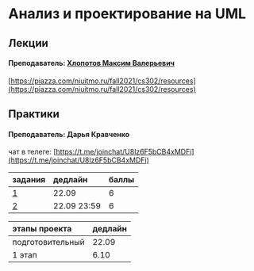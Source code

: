 # Анализ и проектирование на UML

## Лекции

#### Преподаватель: [Хлопотов Максим Валерьевич](https://isu.ifmo.ru/pls/apex/f?p=2143:3:103572934657565::NO::PID:115801)

[https://piazza.com/niuitmo.ru/fall2021/cs302/resources](https://piazza.com/niuitmo.ru/fall2021/cs302/resources)

## Практики

#### Преподаватель: Дарья Кравченко

чат в телеге: [https://t.me/joinchat/U8lz6F5bCB4xMDFi](https://t.me/joinchat/U8lz6F5bCB4xMDFi)

| задания | дедлайн | баллы |
| :--- | :--- | :--- |
| [1](https://piazza.com/class_profile/get_resource/kstyi592m2w3xx/kstyicp7h9w4c2) | 22.09 | 6 |
| [2](https://piazza.com/class_profile/get_resource/kstyi592m2w3xx/ktu9jggtqj4303) | 22.09 23:59 | 6 |

| этапы проекта | дедлайн |
| :--- | :--- |
| подготовительный | 22.09 |
| 1 этап | 6.10 |


